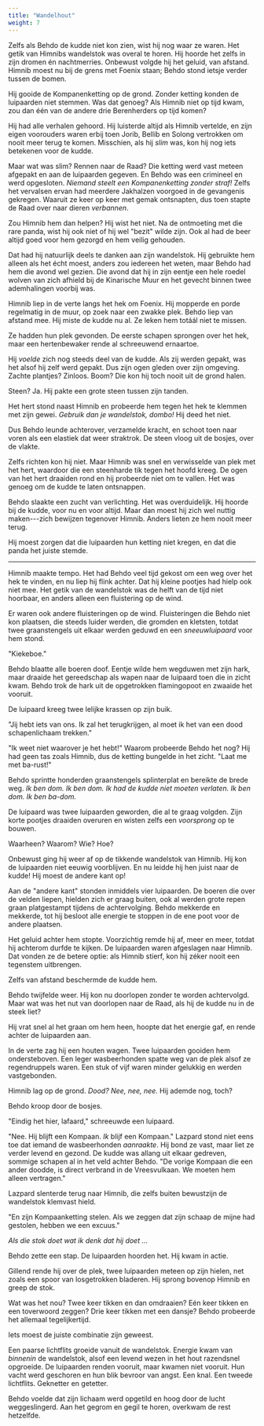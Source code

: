 ```yaml
---
title: "Wandelhout"
weight: 7
---
```


Zelfs als Behdo de kudde niet kon zien, wist hij nog waar ze waren. Het getik van Himnibs wandelstok was overal te horen. Hij hoorde het zelfs in zijn dromen én nachtmerries. Onbewust volgde hij het geluid, van afstand. Himnib moest nu bij de grens met Foenix staan; Behdo stond ietsje verder tussen de bomen.

Hij gooide de Kompanenketting op de grond. Zonder ketting konden de luipaarden niet stemmen. Was dat genoeg? Als Himnib niet op tijd kwam, zou dan één van de andere drie Berenherders op tijd komen?

Hij had alle verhalen gehoord. Hij luisterde altijd als Himnib vertelde, en zijn eigen voorouders waren erbij toen Jorib, Bellib en Solong vertrokken om nooit meer terug te komen. Misschien, als hij _slim_ was, kon hij nog iets betekenen voor de kudde.

Maar wat was slim? Rennen naar de Raad? Die ketting werd vast meteen afgepakt en aan de luipaarden gegeven. En Behdo was een crimineel en werd opgesloten. _Niemand steelt een Kompanenketting zonder straf!_ Zelfs het vervalsen ervan had meerdere Jakhalzen voorgoed in de gevangenis gekregen. Waaruit ze keer op keer met gemak ontsnapten, dus toen stapte de Raad over naar dieren _verbannen_.

Zou Himnib hem dan helpen? Hij wist het niet. Na de ontmoeting met die rare panda, wist hij ook niet of hij wel "bezit" wilde zijn. Ook al had de beer altijd goed voor hem gezorgd en hem veilig gehouden. 

Dat had hij natuurlijk deels te danken aan zijn wandelstok. Hij gebruikte hem alleen als het écht moest, anders zou iedereen het weten, maar Behdo had hem die avond wel gezien. Die avond dat hij in zijn eentje een hele roedel wolven van zich afhield bij de Kinarische Muur en het gevecht binnen twee ademhalingen voorbij was.

Himnib liep in de verte langs het hek om Foenix. Hij mopperde en porde regelmatig in de muur, op zoek naar een zwakke plek. Behdo liep van afstand mee. Hij miste de kudde nu al. Ze leken hem totáál niet te missen.

Ze hadden hun plek gevonden. De eerste schapen sprongen over het hek, maar een hertenbewaker rende al schreeuwend ernaartoe. 

Hij _voelde_ zich nog steeds deel van de kudde. Als zij werden gepakt, was het alsof hij zelf werd gepakt. Dus zijn ogen gleden over zijn omgeving. Zachte plantjes? Zinloos. Boom? Die kon hij toch nooit uit de grond halen.

Steen? Ja. Hij pakte een grote steen tussen zijn tanden. 

Het hert stond naast Himnib en probeerde hem tegen het hek te klemmen met zijn gewei. _Gebruik dan je wandelstok, dombo!_ Hij deed het niet. 

Dus Behdo leunde achterover, verzamelde kracht, en schoot toen naar voren als een elastiek dat weer straktrok. De steen vloog uit de bosjes, over de vlakte.

Zelfs richten kon hij niet. Maar Himnib was snel en verwisselde van plek met het hert, waardoor die een steenharde tik tegen het hoofd kreeg. De ogen van het hert draaiden rond en hij probeerde niet om te vallen. Het was genoeg om de kudde te laten ontsnappen.

Behdo slaakte een zucht van verlichting. Het was overduidelijk. Hij hoorde bij de kudde, voor nu en voor altijd. Maar dan moest hij zich wel nuttig maken---zich bewijzen tegenover Himnib. Anders lieten ze hem nooit meer terug.

Hij moest zorgen dat die luipaarden hun ketting niet kregen, en dat die panda het juiste stemde.

___

Himnib maakte tempo. Het had Behdo veel tijd gekost om een weg over het hek te vinden, en nu liep hij flink achter. Dat hij kleine pootjes had hielp ook niet mee. Het getik van de wandelstok was de helft van de tijd niet hoorbaar, en anders alleen een fluistering op de wind. 

Er waren ook andere fluisteringen op de wind. Fluisteringen die Behdo niet kon plaatsen, die steeds luider werden, die gromden en kletsten, totdat twee graanstengels uit elkaar werden geduwd en een _sneeuwluipaard_ voor hem stond.

"Kiekeboe."

Behdo blaatte alle boeren doof. Eentje wilde hem wegduwen met zijn hark, maar draaide het gereedschap als wapen naar de luipaard toen die in zicht kwam. Behdo trok de hark uit de opgetrokken flamingopoot en zwaaide het vooruit.

De luipaard kreeg twee lelijke krassen op zijn buik.

"Jij hebt iets van ons. Ik zal het terugkrijgen, al moet ik het van een dood schapenlichaam trekken."

"Ik weet niet waarover je het hebt!" Waarom probeerde Behdo het nog? Hij had geen tas zoals Himnib, dus de ketting bungelde in het zicht. "Laat me met ba-rust!"

Behdo sprintte honderden graanstengels splinterplat en bereikte de brede weg. _Ik ben dom. Ik ben dom. Ik had de kudde niet moeten verlaten. Ik ben dom. Ik ben ba-dom._ 

De luipaard was twee luipaarden geworden, die al te graag volgden. Zijn korte pootjes draaiden overuren en wisten zelfs een _voorsprong_ op te bouwen.

Waarheen? Waarom? Wie? Hoe? 

Onbewust ging hij weer af op de tikkende wandelstok van Himnib. Hij kon de luipaarden niet eeuwig voorblijven. En nu leidde hij hen juist naar de kudde! Hij moest de andere kant op!

Aan de "andere kant" stonden inmiddels vier luipaarden. De boeren die over de velden liepen, hielden zich er graag buiten, ook al werden grote repen graan platgestampt tijdens de achtervolging. Behdo mekkerde en mekkerde, tot hij besloot alle energie te stoppen in de ene poot voor de andere plaatsen.

Het geluid achter hem stopte. Voorzichtig remde hij af, meer en meer, totdat hij achterom durfde te kijken. De luipaarden waren afgeslagen naar Himnib. Dat vonden ze de betere optie: als Himnib stierf, kon hij zéker nooit een tegenstem uitbrengen. 

Zelfs van afstand beschermde de kudde hem.

Behdo twijfelde weer. Hij kon nu doorlopen zonder te worden achtervolgd. Maar wat was het nut van doorlopen naar de Raad, als hij de kudde nu in de steek liet?

Hij vrat snel al het graan om hem heen, hoopte dat het energie gaf, en rende achter de luipaarden aan. 

In de verte zag hij een houten wagen. Twee luipaarden gooiden hem ondersteboven. Een leger wasbeerhonden spatte weg van de plek alsof ze regendruppels waren. Een stuk of vijf waren minder gelukkig en werden vastgebonden.

Himnib lag op de grond. _Dood? Nee, nee, nee._ Hij ademde nog, toch? 

Behdo kroop door de bosjes.

"Eindig het hier, lafaard," schreeuwde een luipaard.

"Nee. Hij blijft een Kompaan. _Ik_ blijf een Kompaan." Lazpard stond niet eens toe dat iemand de wasbeerhonden _aanraakte_. Hij bond ze vast, maar liet ze verder levend en gezond. De kudde was allang uit elkaar gedreven, sommige schapen al in het veld achter Behdo. "De vorige Kompaan die een ander doodde, is direct verbrand in de Vreesvulkaan. We moeten hem alleen vertragen."

Lazpard slenterde terug naar Himnib, die zelfs buiten bewustzijn de wandelstok klemvast hield.

"En zijn Kompaanketting stelen. Als we zeggen dat zijn schaap de mijne had gestolen, hebben we een excuus."

_Als die stok doet wat ik denk dat hij doet ..._

Behdo zette een stap. De luipaarden hoorden het. Hij kwam in actie.

Gillend rende hij over de plek, twee luipaarden meteen op zijn hielen, net zoals een spoor van losgetrokken bladeren. Hij sprong bovenop Himnib en greep de stok.

Wat was het nou? Twee keer tikken en dan omdraaien? Eén keer tikken en een toverwoord zeggen? Drie keer tikken met een dansje? Behdo probeerde het allemaal tegelijkertijd.

Iets moest de juiste combinatie zijn geweest.

Een paarse lichtflits groeide vanuit de wandelstok. Energie kwam van _binnenin_ de wandelstok, alsof een levend wezen in het hout razendsnel opgroeide. De luipaarden renden vooruit, maar kwamen niet vooruit. Hun vacht werd geschoren en hun blik bevroor van angst. Een knal. Een tweede lichtflits. Geknetter en getetter.

Behdo voelde dat zijn lichaam werd opgetild en hoog door de lucht weggeslingerd. Aan het gegrom en gegil te horen, overkwam de rest hetzelfde.